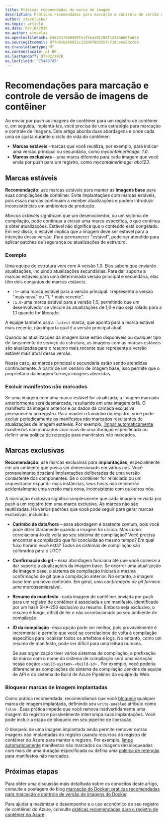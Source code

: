 ```yaml
---
title: Práticas recomendadas de marca de imagem
description: Práticas recomendadas para marcação e controle de versão de imagens de contêiner do Docker ao enviar imagens e extrair imagens de um registro de contêiner do Azure
author: stevelasker
ms.topic: article
ms.date: 07/10/2019
ms.author: stevelas
ms.openlocfilehash: b483317960409fe1fbea181706f12375606fe659
ms.sourcegitcommit: 877491bd46921c11dd478bd25fc718ceee2dcc08
ms.translationtype: MT
ms.contentlocale: pt-BR
ms.lasthandoff: 07/02/2020
ms.locfileid: "75445745"
---
```

# <a name="recommendations-for-tagging-and-versioning-container-images"></a>Recomendações para marcação e controle de versão de imagens de contêiner

Ao enviar por push as imagens de contêiner para um registro de contêiner e, em seguida, implantá-las, você precisa de uma estratégia para marcação e controle de imagens. Este artigo aborda duas abordagens e onde cada uma se ajusta durante o ciclo de vida do contêiner:

* **Marcas estáveis** -marcas que você reutiliza, por exemplo, para indicar uma versão principal ou secundária, como *mycontainerimage: 1.0*.
* **Marcas exclusivas** – uma marca diferente para cada imagem que você envia por push para um registro, como *mycontainerimage: abc123*.

## <a name="stable-tags"></a>Marcas estáveis

**Recomendação**: use marcas estáveis para manter as **imagens base** para suas compilações de contêiner. Evite implantações com marcas estáveis, pois essas marcas continuam a receber atualizações e podem introduzir inconsistências em ambientes de produção.

*Marcas estáveis* significam que um desenvolvedor, ou um sistema de compilação, pode continuar a extrair uma marca específica, o que continua a obter atualizações. Estável não significa que o conteúdo está congelado. Em vez disso, o estável implica que a imagem deve ser estável para a intenção dessa versão. Para permanecer "estável", pode ser atendido para aplicar patches de segurança ou atualizações de estrutura.

### <a name="example"></a>Exemplo

Uma equipe de estrutura vem com A versão 1,0. Eles sabem que enviarão atualizações, incluindo atualizações secundárias. Para dar suporte a marcas estáveis para uma determinada versão principal e secundária, elas têm dois conjuntos de marcas estáveis.

* `:1`– uma marca estável para a versão principal. `1`representa a versão "mais nova" ou "1. * mais recente".
* `:1.0`-uma marca estável para a versão 1,0, permitindo que um desenvolvedor se vincule às atualizações de 1,0 e não seja rolado para a 1,1 quando for liberado.

A equipe também usa a `:latest` marca, que aponta para a marca estável mais recente, não importa qual é a versão principal atual.

Quando as atualizações da imagem base estão disponíveis ou qualquer tipo de lançamento de serviço da estrutura, as imagens com as marcas estáveis são atualizadas para o resumo mais recente que representa a versão estável mais atual dessa versão.

Nesse caso, as marcas principal e secundária estão sendo atendidas continuamente. A partir de um cenário de imagem base, isso permite que o proprietário da imagem forneça imagens atendidas.

### <a name="delete-untagged-manifests"></a>Excluir manifestos não marcados

Se uma imagem com uma marca estável for atualizada, a imagem marcada anteriormente será desmarcada, resultando em uma imagem órfã. O manifesto da imagem anterior e os dados da camada exclusiva permanecem no registro. Para manter o tamanho do registro, você pode excluir periodicamente os manifestos não marcados resultantes de atualizações de imagem estáveis. Por exemplo, [limpar automaticamente](container-registry-auto-purge.md) manifestos não marcados com mais de uma duração especificada ou definir uma [política de retenção](container-registry-retention-policy.md) para manifestos não marcados.

## <a name="unique-tags"></a>Marcas exclusivas

**Recomendação**: use marcas exclusivas para **implantações**, especialmente em um ambiente que possa ser dimensionado em vários nós. Você provavelmente desejará implantações deliberadas de uma versão consistente dos componentes. Se o contêiner for reiniciado ou um orquestrador expandir mais instâncias, seus hosts não receberão acidentalmente uma versão mais nova, inconsistente com os outros nós.

A marcação exclusiva significa simplesmente que cada imagem enviada por push a um registro tem uma marca exclusiva. As marcas não são reutilizadas. Há vários padrões que você pode seguir para gerar marcas exclusivas, incluindo:

* **Carimbo de data/hora** – essa abordagem é bastante comum, pois você pode dizer claramente quando a imagem foi criada. Mas como correlacioná-lo de volta ao seu sistema de compilação? Você precisa encontrar a compilação que foi concluída ao mesmo tempo? Em qual fuso horário você está? Todos os sistemas de compilação são calibrados para o UTC?
* **Confirmação do git** – essa abordagem funciona até que você comece a dar suporte a atualizações da imagem base. Se ocorrer uma atualização de imagem base, o sistema de compilação iniciará a mesma confirmação de git que a compilação anterior. No entanto, a imagem base tem um novo conteúdo. Em geral, uma *confirmação de git fornece uma marca*semiestável.
* **Resumo do manifesto** -cada imagem de contêiner enviada por push para um registro de contêiner é associada a um manifesto, identificado por um hash SHA-256 exclusivo ou resumo. Embora seja exclusivo, o resumo é longo, difícil de ler e não correlacionado ao seu ambiente de compilação.
* **ID da compilação** -essa opção pode ser melhor, pois provavelmente é incremental e permite que você se correlacione de volta à compilação específica para localizar todos os artefatos e logs. No entanto, como um resumo de manifesto, pode ser difícil para uma leitura humana.

  Se sua organização tiver vários sistemas de compilação, a prefixação da marca com o nome do sistema de compilação será uma variação nessa opção: `<build-system>-<build-id>` . Por exemplo, você poderia diferenciar as compilações do sistema de compilação Jenkins da equipe de API e do sistema de Build de Azure Pipelines da equipe da Web.

### <a name="lock-deployed-image-tags"></a>Bloquear marcas de imagem implantadas

Como prática recomendada, recomendamos que você [bloqueie](container-registry-image-lock.md) qualquer marca de imagem implantada, definindo seu `write-enabled` atributo como `false` . Essa prática impede que você remova inadvertidamente uma imagem do registro e possivelmente interrompa suas implantações. Você pode incluir a etapa de bloqueio em seu pipeline de liberação.

O bloqueio de uma imagem implantada ainda permite remover outras imagens não implantadas do registro usando recursos do registro de contêiner do Azure para manter o registro. Por exemplo, [limpe automaticamente](container-registry-auto-purge.md) manifestos não marcados ou imagens desbloqueadas com mais de uma duração especificada ou defina uma [política de retenção](container-registry-retention-policy.md) para manifestos não marcados.

## <a name="next-steps"></a>Próximas etapas

Para obter uma discussão mais detalhada sobre os conceitos deste artigo, consulte a postagem do blog [marcação do Docker: práticas recomendadas para marcação e controle de versão de imagens do Docker](https://stevelasker.blog/2018/03/01/docker-tagging-best-practices-for-tagging-and-versioning-docker-images/).

Para ajudar a maximizar o desempenho e o uso econômico de seu registro de contêiner do Azure, consulte [práticas recomendadas para o registro de contêiner do Azure](container-registry-best-practices.md).

<!-- IMAGES -->


<!-- LINKS - Internal -->

